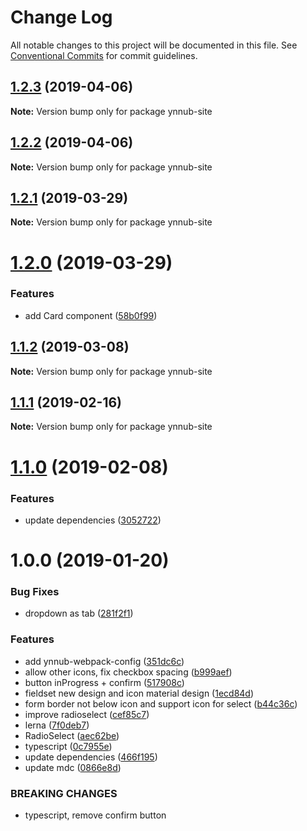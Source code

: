 # Change Log

All notable changes to this project will be documented in this file.
See [Conventional Commits](https://conventionalcommits.org) for commit guidelines.

## [1.2.3](https://github.com/christophehurpeau/ynnub/compare/ynnub-site@1.2.2...ynnub-site@1.2.3) (2019-04-06)

**Note:** Version bump only for package ynnub-site





## [1.2.2](https://github.com/christophehurpeau/ynnub/compare/ynnub-site@1.2.1...ynnub-site@1.2.2) (2019-04-06)

**Note:** Version bump only for package ynnub-site





## [1.2.1](https://github.com/christophehurpeau/ynnub/compare/ynnub-site@1.2.0...ynnub-site@1.2.1) (2019-03-29)

**Note:** Version bump only for package ynnub-site





# [1.2.0](https://github.com/christophehurpeau/ynnub/compare/ynnub-site@1.1.2...ynnub-site@1.2.0) (2019-03-29)


### Features

* add Card component ([58b0f99](https://github.com/christophehurpeau/ynnub/commit/58b0f99))





## [1.1.2](https://github.com/christophehurpeau/ynnub/compare/ynnub-site@1.1.1...ynnub-site@1.1.2) (2019-03-08)

**Note:** Version bump only for package ynnub-site





## [1.1.1](https://github.com/christophehurpeau/ynnub/compare/ynnub-site@1.1.0...ynnub-site@1.1.1) (2019-02-16)

**Note:** Version bump only for package ynnub-site





# [1.1.0](https://github.com/christophehurpeau/ynnub/compare/ynnub-site@1.0.0...ynnub-site@1.1.0) (2019-02-08)


### Features

* update dependencies ([3052722](https://github.com/christophehurpeau/ynnub/commit/3052722))





# 1.0.0 (2019-01-20)


### Bug Fixes

* dropdown as tab ([281f2f1](https://github.com/christophehurpeau/ynnub/commit/281f2f1))


### Features

* add ynnub-webpack-config ([351dc6c](https://github.com/christophehurpeau/ynnub/commit/351dc6c))
* allow other icons, fix checkbox spacing ([b999aef](https://github.com/christophehurpeau/ynnub/commit/b999aef))
* button inProgress + confirm ([517908c](https://github.com/christophehurpeau/ynnub/commit/517908c))
* fieldset new design and icon material design ([1ecd84d](https://github.com/christophehurpeau/ynnub/commit/1ecd84d))
* form border not below icon and support icon for select ([b44c36c](https://github.com/christophehurpeau/ynnub/commit/b44c36c))
* improve radioselect ([cef85c7](https://github.com/christophehurpeau/ynnub/commit/cef85c7))
* lerna ([7f0deb7](https://github.com/christophehurpeau/ynnub/commit/7f0deb7))
* RadioSelect ([aec62be](https://github.com/christophehurpeau/ynnub/commit/aec62be))
* typescript ([0c7955e](https://github.com/christophehurpeau/ynnub/commit/0c7955e))
* update dependencies ([466f195](https://github.com/christophehurpeau/ynnub/commit/466f195))
* update mdc ([0866e8d](https://github.com/christophehurpeau/ynnub/commit/0866e8d))


### BREAKING CHANGES

* typescript, remove confirm button
